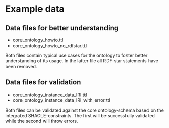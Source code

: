 # Example data

## Data files for better understanding
* core_ontology_howto.ttl
* core_ontology_howto_no_rdfstar.ttl

Both files contain typical use cases for the ontology to foster better understanding of its usage. In the latter file all RDF-star statements have been removed.

## Data files for validation 
* core_ontology_instance_data_IRI.ttl 
* core_ontology_instance_data_IRI_with_error.ttl

Both files can be validated against the core ontology-schema based on the integrated SHACLE-constraints. The first will be successfully validated while the second will throw errors.
